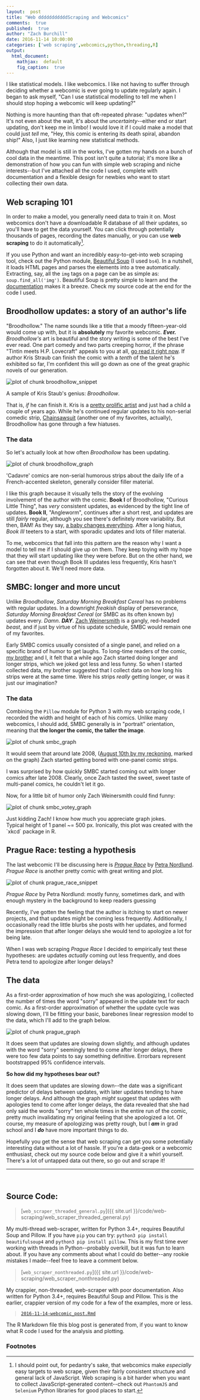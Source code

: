 ```yaml
---
layout:  post
title: "Web dddddddddddScraping and Webcomics"
comments:  true
published:  true
author: "Zach Burchill"
date: 2016-11-14 10:00:00
categories: ['web scraping',webcomics,python,threading,R]
output:
  html_document:
    mathjax:  default
    fig_caption:  true
---
```




I like statistical models. I like webcomics. I like not having to suffer through deciding whether a webcomic is ever going to update regularly again. I began to ask myself, "Can I use statistical modelling to tell me when I should stop hoping a webcomic will keep updating?"

Nothing is more haunting than that oft-repeated phrase: "updates when?" It's not even about the wait, it's about the _uncertainty_--either end or start updating, don't keep me in limbo!  I would love it if I could make a model that could just _tell_ me, "Hey, this comic is entering its death spiral, abandon ship!"  Also, I just like learning new statistical methods.

Although that model is still in the works, I've gotten my hands on a bunch of cool data in the meantime.  This post isn't quite a tutorial; it's more like a demonstration of how you can fun with simple web scraping and niche interests--but I've attached all the code I used, complete with documentation and a flexible design for newbies who want to start collecting their own data.

<!--more-->

## Web scraping 101

In order to make a model, you generally need data to train it on.  Most webcomics don't have a downloadable R database of all their updates, so you'll have to get the data yourself.  You can click through potentially thousands of pages, recording the dates manually, or you can use **web scraping** to do it automatically[^1].

If you use Python and want an incredibly easy-to-get-into web scraping tool, check out the Python module, [Beautiful Soup](http://www.crummy.com/software/BeautifulSoup/) (I used `bs4`). In a nutshell, it loads HTML pages and parses the elements into a tree automatically. Extracting, say, all the `img` tags on a page can be as simple as: `soup.find_all('img')`. Beautiful Soup is pretty simple to learn and the [documentation](http://www.crummy.com/software/BeautifulSoup/bs4/doc/) makes it a breeze. Check my source code at the end for the code I used.

## Broodhollow updates: a story of an author's life

"Broodhollow."  The name sounds like a title that a moody fifteen-year-old would come up with, but it is **absolutely** my favorite webcomic. _**Ever.**_ _Broodhollow's_ art is beautiful and the story writing is some of the best I've ever read. One part comedy and two parts creeping horror, if the phrase "Tintin meets H.P. Lovecraft" appeals to you at all, [go read it right now](http://broodhollow.chainsawsuit.com/). If author Kris Straub can finish the comic with a _tenth_ of the talent he's exhibited so far, I'm confident this will go down as one of the great graphic novels of our generation.

![plot of chunk broodhollow_snippet](broodhollow_snippet-1.png)

<p class = "figcaption">A sample of Kris Staub's genius: <em>Broodhollow</em>.</p>
 
That is, _if_ he can finish it. Kris is a [pretty prolific artist](http://studios.chainsawsuit.com/) and just had a child a couple of years ago.  While he's continued regular updates to his non-serial comedic strip, [Chainsawsuit](http://chainsawsuit.com/) (another one of my favorites, actually), Broodhollow has gone through a few hiatuses.

### The data

So let's actually look at how often _Broodhollow_ has been updating.

![plot of chunk broodhollow_graph](/figure/source/2016-11-14-webcomic_post/broodhollow_graph-1.png)

<p class = "figcaption">'Cadavre' comics are non-serial humorous strips about the daily life of a French-accented skeleton, generally consider filler material.</p>

I like this graph because it visually tells the story of the evolving involvement of the author with the comic. **Book I** of Broodhollow, "Curious Little Thing", has _very_ consistent updates, as evidenced by the tight line of updates.  **Book II**, "Angleworm", continues after a short rest, and updates are still _fairly_ regular, although you see there's definitely more variability. But then, BAM!  As they say, [a baby changes everything](https://www.youtube.com/watch?v=-y0_wNPSOaw&t=1m20s). After a long hiatus, *Book III* teeters to a start, with sporadic updates and lots of filler material.

To me, webcomics that fall into this pattern are the reason why I want a model to tell me if I should give up on them.  They keep toying with my hope that they will start updating like they were before.  But on the other hand, we can see that even though Book III updates less frequently, Kris hasn't forgotten about it. We'll need more data.

## <a name="smbc"></a>SMBC: longer and more uncut

Unlike _Broodhollow_, _Saturday Morning Breakfast Cereal_ has no problems with regular updates. In a downright _freakish_ display of perseverance, _Saturday Morning Breakfast Cereal_ (or SMBC as its often known by) updates every. _Damn_. _**DAY**_.  [Zach Weinersmith](https://twitter.com/ZachWeiner) is a gangly, red-headed _beast_, and if just by virtue of his update schedule, SMBC would remain one of my favorites.  

Early SMBC comics usually consisted of a single panel, and relied on a specific brand of humor to get laughs. To long-time readers of the comic, [my brother](https://twitter.com/andrewburchill) and I, it felt that a while ago Zach started doing longer and longer strips, which we joked got less and less funny.  So when I started collected data, my brother suggested that I collect data on how long his strips were at the same time. Were his strips _really_ getting longer, or was it just our imagination?

### The data

Combining the `Pillow` module for Python 3 with my web scraping code, I recorded the width and height of each of his comics.  Unlike many webcomics, I should add, SMBC generally is in "portrait" orientation, meaning that **the longer the comic, the taller the image**.

![plot of chunk smbc_graph](/figure/source/2016-11-14-webcomic_post/smbc_graph-1.png)

<p class = "figcaption">It would seem that around late 2008, (<a href="http://www.smbc-comics.com/comic/2008-08-10">August 10th by my reckoning</a>, marked on the graph) Zach started getting bored with one-panel comic strips.</p>

I was surprised by how quickly SMBC started coming out with longer comics after late 2008. Clearly, once Zach tasted the sweet, sweet taste of multi-panel comics, he couldn't let it go.

Now, for a little bit of humor only Zach Weinersmith could find funny:

![plot of chunk smbc_votey_graph](/figure/source/2016-11-14-webcomic_post/smbc_votey_graph-1.png)

<p class = "figcaption">Just kidding Zach! I know how much you appreciate graph jokes. <br />Typical height of 1 panel ~= 500 px. Ironically, this plot was created with the `xkcd` package in R.</p>

## Prague Race: testing a hypothesis

The last webcomic I'll be discussing here is [_Prague Race_](http://www.praguerace.com/) by [Petra Nordlund](https://twitter.com/petra_nordlund).  _Prague Race_ is another pretty comic with great writing and plot. 

![plot of chunk prague_race_snippet](/figure/source/2016-11-14-webcomic_post/prague_race_snippet-1.png)

<p class = "figcaption"><em>Prague Race</em> by Petra Nordlund: mostly funny, sometimes dark, and with enough mystery in the background to keep readers guessing</p>

Recently, I've gotten the feeling that the author is itching to start on newer projects, and that updates might be coming less frequently. Additionally, I occasionally read the little blurbs she posts with her updates, and formed the impression that after longer delays she would tend to apologize a lot for being late. 

When I was web scraping _Prague Race_ I decided to empirically test these hypotheses: are updates _actually_ coming out less frequently, and does Petra tend to apologize after longer delays?

## The data

As a first-order approximation of how much she was apologizing, I collected the number of times the word "sorry" appeared in the update text for each comic. As a first-order approximation of whether the update cycle was slowing down, I'll be fitting your basic, barebones linear regression model to the data, which I'll add to the graph below.

![plot of chunk prague_graph](/figure/source/2016-11-14-webcomic_post/prague_graph-1.png)

<p class = "figcaption">It does seem that updates are slowing down slightly, and although updates with the word "sorry" seemingly tend to come after longer delays, there were too few data points to say something definitive. Errorbars represent bootstrapped 95% confidence intervals.</p>

**So how did my hypotheses bear out?**

It does seem that updates are slowing down--the date was a significant predictor of delays between updates, with later updates tending to have longer delays.  And although the graph _might_ suggest that updates with apologies tend to come after longer delays, the data revealed that she had only said the words "sorry" ten whole times in the entire run of the comic, pretty much invalidating my original feeling that she apologized a lot.  Of course, my measure of apologizing was pretty rough, but I **_am_** in grad school and I **_do_** have more important things to do.

Hopefully you get the sense that web scraping can get you some potentially interesting data without a lot of hassle. If you're a data-geek or a webcomic enthusiast, check out my source code below and give it a whirl yourself.  There's a lot of untapped data out there, so go out and scrape it!



<hr />
<br />

## Source Code:

> [`web_scraper_threaded_general.py`]({{ site.url }}/code/web-scraping/web_scraper_threaded_general.py)

My multi-thread web-scraper, written for Python 3.4+, requires Beautiful Soup and Pillow. If you have `pip` you can try: `python3 pip install beautifulsoup4` and `python3 pip install pillow`.  This is my first time ever working with threads in Python--probably overkill, but it was fun to learn about. If you have any comments about what I could do better--any rookie mistakes I made--feel free to leave a comment below.

> [`web_scraper_nonthreaded.py`]({{ site.url }}/code/web-scraping/web_scraper_nonthreaded.py)

My crappier, non-threaded, web-scraper with poor documentation. Also written for Python 3.4+, requires Beautiful Soup and Pillow. This is the earlier, crappier version of my code for a few of the examples, more or less.

> [`2016-11-14-webcomic_post.Rmd`](http://github.com/burchill/burchill.github.io/blob/master/code/web-scraping/2016-11-14-webcomic_post.Rmd)

The R Markdown file this blog post is generated from, if you want to know what R code I used for the analysis and plotting.

### Footnotes

[^1]: I should point out, for pedantry's sake, that webcomics make _especially_ easy targets to web scrape, given their fairly consistent structure and general lack of JavaScript. Web scraping is a bit harder when you want to collect JavaScript-generated content--check out `PhantomJS` and `Selenium` Python libraries for good places to start.


